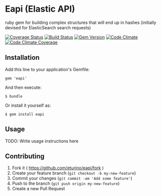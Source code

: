 # Eapi (Elastic API)

ruby gem for building complex structures that will end up in hashes (initially devised for ElasticSearch search requests)

[![Coverage Status](https://coveralls.io/repos/eturino/eapi/badge.png)](https://coveralls.io/r/eturino/eapi)
[![Build Status](https://travis-ci.org/eturino/eapi.svg?branch=master)](https://travis-ci.org/eturino/eapi)
[![Gem Version](https://badge.fury.io/rb/eapi.svg)](http://badge.fury.io/rb/eapi)
[![Code Climate](https://codeclimate.com/github/eturino/eapi.png)](https://codeclimate.com/github/eturino/eapi)
[![Code Climate Coverage](https://codeclimate.com/github/eturino/eapi/coverage.png)](https://codeclimate.com/github/eturino/eapi)

## Installation

Add this line to your application's Gemfile:

    gem 'eapi'

And then execute:

    $ bundle

Or install it yourself as:

    $ gem install eapi

## Usage

TODO: Write usage instructions here

## Contributing

1. Fork it ( https://github.com/eturino/eapi/fork )
2. Create your feature branch (`git checkout -b my-new-feature`)
3. Commit your changes (`git commit -am 'Add some feature'`)
4. Push to the branch (`git push origin my-new-feature`)
5. Create a new Pull Request
